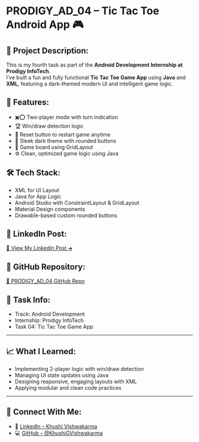 # PRODIGY_AD_04 – Tic Tac Toe Android App 🎮

## 📱 Project Description:
This is my fourth task as part of the **Android Development Internship at Prodigy InfoTech**.  
I’ve built a fun and fully functional **Tic Tac Toe Game App** using **Java** and **XML**, featuring a dark-themed modern UI and intelligent game logic.

## 🔧 Features:
- ✖️⭕ Two-player mode with turn indication
- 🏆 Win/draw detection logic
- 🔁 Reset button to restart game anytime
- 🌙 Sleek dark theme with rounded buttons
- 🔄 Game board using GridLayout
- ⚙️ Clean, optimized game logic using Java

## 🛠️ Tech Stack:
- XML for UI Layout
- Java for App Logic
- Android Studio with ConstraintLayout & GridLayout
- Material Design components
- Drawable-based custom rounded buttons

## 📎 LinkedIn Post:
[🔗 View My LinkedIn Post ➜](https://www.linkedin.com/posts/khushi-vishwakarma-152188341_androiddevelopment-java-tictactoe-activity-7331341071131508738-X6UH?utm_source=share&utm_medium=member_desktop&rcm=ACoAAFWiGs4BdFdE1dlYyl_9NpIWNoSnGlDpcL0)
## 📂 GitHub Repository:
[🔗 PRODIGY_AD_04 GitHub Repo](https://github.com/KhushiGVishwakarma/PRODIGY_AD_04)

## 📌 Task Info:
- Track: Android Development
- Internship: Prodigy InfoTech
- Task 04: Tic Tac Toe Game App

---

## 📈 What I Learned:
- Implementing 2-player logic with win/draw detection
- Managing UI state updates using Java
- Designing responsive, engaging layouts with XML
- Applying modular and clean code practices

---

## 🚀 Connect With Me:
- 💼 [LinkedIn – Khushi Vishwakarma](https://www.linkedin.com/in/khushi-vishwakarma-152188341)
- 💻 [GitHub – @KhushiGVishwakarma](https://github.com/KhushiGVishwakarma)
